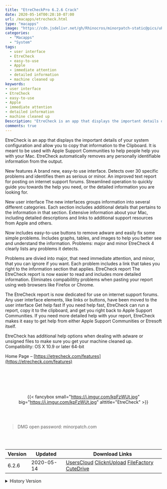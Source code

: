 ```yaml
---
title: "EtreCheckPro 6.2.6 Crack"
date: 2020-05-14T00:28:10-07:00
url: /macapps/etrecheck.html
type: "macapps"
image: "https://cdn.jsdelivr.net/gh/Rhinocros/minorpatch-static@pics/uPic/xyOzXO.png"
categories:
  - "Macapps"
  - "System"
tags:
  - user interface
  - EtreCheck
  - easy-to-use
  - Apple
  - immediate attention
  - detailed information
  - machine cleaned up
keywords:
- user interface
- EtreCheck
- easy-to-use
- Apple
- immediate attention
- detailed information
- machine cleaned up
Description: "EtreCheck is an app that displays the important details of your system configuration and allow you to copy that information to the Clipboard"
comments: true
---
```


EtreCheck is an app that displays the important details of your system configuration and allow you to copy that information to the Clipboard. It is meant to be used with Apple Support Communities to help people help you with your Mac. EtreCheck automatically removes any personally identifiable information from the output.

New features A brand new, easy-to use interface. Detects over 30 specific problems and identifies them as serious or minor. An improved text report for posting on internet support forums.
Streamlined operation to quickly guide you towards the help you need, or the detailed information you are looking for.

New user interface The new interfaces groups information into several
different categories. Each section includes additional details that pertains to the information in that section. Extensive information about your Mac, including detailed descriptions and links
to additional support resources from Apple and others.

Now includes easy-to-use buttons to remove adware and easily fix some simple problems. Includes graphs, tables, and images to help you better see and understand the information. Problems: major and minor EtreCheck 4 clearly lists any problems it detects.

Problems are divied into major, that need immediate attention, and minor, that you can ignore if you want. Each problem includes a link that takes you right to the information section that applies. EtreCheck report The EtreCheck report is now easier to read and includes more detailed information. Eliminates compabilitity problems when pasting your report using web browsers like Firefox or Chrome.

The EtreCheck report is now dedicated for use on internet support forums. Any user interface elements, like links or buttons, have been moved to the user interface Get help fast If you need help fast, EtreCheck can run a report, copy it to the clipboard, and get you right back to Apple Support Communities. If you need more detailed help with your report, EtreCheck makes it easy to get help from either Apple Support Communities or Etresoft itself.

EtreCheck has additional help options when dealing with adware or unsigned files to make sure you get your machine cleaned up. Compatibility: OS X 10.9 or later 64-bit



Home Page – [https://etrecheck.com/features](https://etrecheck.com/features)

<br/>
<br/>
<script async src="https://pagead2.googlesyndication.com/pagead/js/adsbygoogle.js"></script>
<ins class="adsbygoogle"
     style="display:block; text-align:center;"
     data-ad-layout="in-article"
     data-ad-format="fluid"
     data-ad-client="ca-pub-8746275014476192"
     data-ad-slot="5144997159"></ins>
<script>
     (adsbygoogle = window.adsbygoogle || []).push({});
</script>
<br/>
<br/>


<center>

{{< fancybox small="https://i.imgur.com/kpFzWUt.jpg" big="https://i.imgur.com/kpFzWUt.jpg" alttitle="EtreCheck" >}}

</center>

<br/>
<br/>


> DMG open password: minorpatch.com

<br/>

<br/>
<div id="history_version" class="history_version">

| Version | Updated | Download Links |
| ---- | ---- | ---- |
| 6.2.6 | 2020-05-14 | [UsersCloud](https://ouo.io/tNtBWCg)   [ClicknUpload](https://ouo.io/Aj8cII)   [FileFactory](https://ouo.io/uERanS)   [CuteDrive](https://ouo.io/wZh8za) |
<details>
<summary>History Version</summary>

| Version | Updated | Download Links |
| ---- | ---- | ---- |
| 6.2.4 | 2020-04-04 | [UsersCloud](https://ouo.io/kzmT2w)   [ClicknUpload](https://ouo.io/o839pRP)   [FileFactory](https://ouo.io/5mX018)   [CuteDrive](https://ouo.io/ycwJa2) |
| 6.2.3 | 2020-03-28 | [UsersCloud](https://ouo.io/MLdRmU)   [ClicknUpload](https://ouo.io/Nfa3GK)   [FileFactory](https://ouo.io/9L99r2)   [CuteDrive](https://ouo.io/LMqgZP) |
| 6.2.2 | 2020-03-04 | [UsersCloud](https://ouo.io/KVE0vBG)   [ClicknUpload](https://ouo.io/T3KnYHu)   [FileFactory](https://ouo.io/l017fZk)   [CuteDrive](https://ouo.io/LDY8S3) |
| 6.2.1 | 2020-02-29 | [UsersCloud](https://ouo.io/8esAJIx)   [ClicknUpload](https://ouo.io/W5NhnB)   [FileFactory](https://ouo.io/hcR5ZaD)   [CuteDrive](https://ouo.io/W4BD23J) |
| 6.2.0 | 2020-02-28 | [UsersCloud](https://ouo.io/oGgx5E1)   [ClicknUpload](https://ouo.io/hVR1N0)   [FileFactory](https://ouo.io/C0fbWX)   [CuteDrive](https://ouo.io/dnT4jEv) |
</details>

</div>
